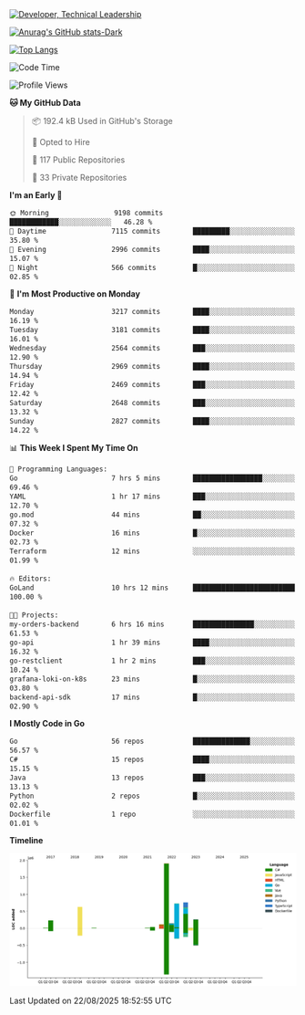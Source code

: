 <div>
  <a href="https://www.linkedin.com/in/arielpineiro/" target="_blank" rel="nofollow noopener noreferrer">
    <img src="https://img.shields.io/badge/-LinkedIn-%230077B5?style=for-the-badge&logo=linkedin&logoColor=white" alt="Developer, Technical Leadership" title="Ariel Piñeiro">
  </a>
</div>

[![Anurag's GitHub stats-Dark](https://github-readme-stats.vercel.app/api?username=arielsrv&show_icons=true&theme=dark#gh-dark-mode-only)](https://github.com/anuraghazra/github-readme-stats#gh-dark-mode-only)

[![Top Langs](https://github-readme-stats.vercel.app/api/top-langs/?username=arielsrv&layout=compact&langs_count=10&theme=dark#gh-dark-mode-only)](https://github.com/anuraghazra/github-readme-stats&theme=dark#gh-dark-mode-only)

<!--START_SECTION:waka-->
![Code Time](http://img.shields.io/badge/Code%20Time-1%2C376%20hrs%2038%20mins-blue)

![Profile Views](http://img.shields.io/badge/Profile%20Views-6-blue)

**🐱 My GitHub Data** 

> 📦 192.4 kB Used in GitHub's Storage 
 > 
> 💼 Opted to Hire
 > 
> 📜 117 Public Repositories 
 > 
> 🔑 33 Private Repositories 
 > 
**I'm an Early 🐤** 

```text
🌞 Morning                9198 commits        ████████████░░░░░░░░░░░░░   46.28 % 
🌆 Daytime                7115 commits        █████████░░░░░░░░░░░░░░░░   35.80 % 
🌃 Evening                2996 commits        ████░░░░░░░░░░░░░░░░░░░░░   15.07 % 
🌙 Night                  566 commits         █░░░░░░░░░░░░░░░░░░░░░░░░   02.85 % 
```
📅 **I'm Most Productive on Monday** 

```text
Monday                   3217 commits        ████░░░░░░░░░░░░░░░░░░░░░   16.19 % 
Tuesday                  3181 commits        ████░░░░░░░░░░░░░░░░░░░░░   16.01 % 
Wednesday                2564 commits        ███░░░░░░░░░░░░░░░░░░░░░░   12.90 % 
Thursday                 2969 commits        ████░░░░░░░░░░░░░░░░░░░░░   14.94 % 
Friday                   2469 commits        ███░░░░░░░░░░░░░░░░░░░░░░   12.42 % 
Saturday                 2648 commits        ███░░░░░░░░░░░░░░░░░░░░░░   13.32 % 
Sunday                   2827 commits        ████░░░░░░░░░░░░░░░░░░░░░   14.22 % 
```


📊 **This Week I Spent My Time On** 

```text
💬 Programming Languages: 
Go                       7 hrs 5 mins        █████████████████░░░░░░░░   69.46 % 
YAML                     1 hr 17 mins        ███░░░░░░░░░░░░░░░░░░░░░░   12.70 % 
go.mod                   44 mins             ██░░░░░░░░░░░░░░░░░░░░░░░   07.32 % 
Docker                   16 mins             █░░░░░░░░░░░░░░░░░░░░░░░░   02.73 % 
Terraform                12 mins             ░░░░░░░░░░░░░░░░░░░░░░░░░   01.99 % 

🔥 Editors: 
GoLand                   10 hrs 12 mins      █████████████████████████   100.00 % 

🐱‍💻 Projects: 
my-orders-backend        6 hrs 16 mins       ███████████████░░░░░░░░░░   61.53 % 
go-api                   1 hr 39 mins        ████░░░░░░░░░░░░░░░░░░░░░   16.32 % 
go-restclient            1 hr 2 mins         ███░░░░░░░░░░░░░░░░░░░░░░   10.24 % 
grafana-loki-on-k8s      23 mins             █░░░░░░░░░░░░░░░░░░░░░░░░   03.80 % 
backend-api-sdk          17 mins             █░░░░░░░░░░░░░░░░░░░░░░░░   02.90 % 
```

**I Mostly Code in Go** 

```text
Go                       56 repos            ██████████████░░░░░░░░░░░   56.57 % 
C#                       15 repos            ████░░░░░░░░░░░░░░░░░░░░░   15.15 % 
Java                     13 repos            ███░░░░░░░░░░░░░░░░░░░░░░   13.13 % 
Python                   2 repos             █░░░░░░░░░░░░░░░░░░░░░░░░   02.02 % 
Dockerfile               1 repo              ░░░░░░░░░░░░░░░░░░░░░░░░░   01.01 % 
```



**Timeline**

![Lines of Code chart](https://raw.githubusercontent.com/arielsrv/arielsrv/main/assets/bar_graph.png)


 Last Updated on 22/08/2025 18:52:55 UTC
<!--END_SECTION:waka-->
